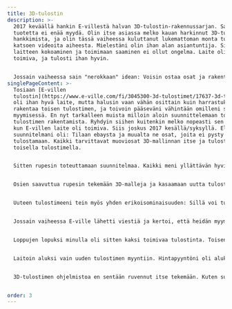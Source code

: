 ```yaml
---
title: 3D-tulostin
description: >-
  2017 keväällä hankin E-villestä halvan 3D-tulostin-rakennussarjan. Samaa
  tuotetta ei enää myydä. Olin itse asiassa melko kauan harkinnut 3D-tulostimen
  hankkimista, ja olin tässä vaiheessa kuluttanut lukemattoman monta tuntia
  katsoen videoita aiheesta. Mielestäni olin ihan alan asiantuntija. Siispä
  laitteen kokoaminen ja toimimaan saaminen ei ollut ongelma. Laite oli täysin
  toimiva, ja tulosti ihan hyvin.


  Jossain vaiheessa sain "nerokkaan" idean: Voisin ostaa osat ja rakentaa uuden tulostimen johon tulostaisin muoviosat E-villen tulostimella ja sitten voisin myydä sen vaikka Tori.fi-kaupassa ja tienata! No, suunnitelma ei ihan toteutunut, mutta sain kyllä itselleni toisen toimivan tulostimen.
singlePageContent: >-
  Tosiaan [E-villen
  tulostin](https://www.e-ville.com/fi/3045300-3d-tulostimet/17637-3d-tulostin-prusa-i3-pohjainen-rakennussarja.html)
  oli ihan hyvä laite, mutta halusin vaan vähän osittain kuin harrastuksena
  rakentaa toisen tulostimen, ja toivoin pääseväni vähintään omilleni sen
  myymisessä. En nyt tarkalleen muista milloin aloin suunnittelemaan toisen
  tulostimen rakentamista. Ryhdyin siihen kuitenkin melko nopeasti sen jälkeen,
  kun E-villen laite oli toimiva. Siis joskus 2017 kesällä/syksyllä. Eli siis
  suunnitelmani oli: Tilaan ebaysta ja muualta ne osat, joita ei pysty
  tulostamaan. Kaikki tarvittavat muoviosat 3D-mallinnan itse ja tulostan sitten
  toisella tulostimella.


  Sitten rupesin toteuttamaan suunnitelmaa. Kaikki meni yllättävän hyvin. Muutamia viikkoja tilaamisen jälkeen postilaatikkoon alkoi tulla mystisiä kiina-lähetyksiä. Ja niitähän tuli aika paljon. Yhteensä muistaakseni noin 30. Viikon ajan Posti toi joka päivä useita lähetyksiä, ja samaan aikaan julkisuudessa puhuttiin, miten Posti tekee tappiota, koska ihmiset tilaavat niin paljon krääsää Kiinasta. No, minun tilaukseni eivät olleet krääsää. Myös Postin luotettavuudesta on keskusteltu, mutta minulla on vain hyviä kokemuksia. Kaikki Kiinasta tilaamani pakkaukset ovat aina saapuneet perille, vaikka joskus pakkaukset näyttävät aika hämäriltä. (Tyylin pieni musta jätesäkki, jossa lukee jotain kiinaksi ja osoitetietoni lukevat jossain ja paketin sisällöksi on merkattu GIFT 2$)


  Osien saavuttua rupesin tekemään 3D-malleja ja kasaamaan uutta tulostinta. Edelleen kaikki sujui hienosti. Suurin osa tekemistäni malleista olivat sopivia ensimmäisellä yrityksellä, ja lähes kaikki elektroniikka-osat olivat toimivia. Jossain oli jotain pientä ongelmaa, mutta siitä sai sitten rahat takaisin ja laitoin uuden osan tilaukseen. Melko nopeasti minulla oli toimiva tulostin. Kuten kuvista huomaa, ulkonäöltään uusi tulostin muistuttaa melko paljon E-villen tulostinta. Tämä ei ole sattumaa, vaan käytin E-villen tulostinta inspiraationa suunnitellessani uutta tulostinta. Suurin ulkonäön yhteinen tekijä tulostimissa on se, että molemmissa runko on rakennettu 2020-alumiiniprofiileista.<img id=printer src="/img/printer-small.jpg" width=500px style="float: right;" alt="3D-tulostin">


  Uuteen tulostimeeni tein myös yhden erikoisominaisuuden: Sillä voi tulostaa kahta eri väriä samaan printtiin. Tämän totetutin siten, että siinä on kaksi tulostinlankaa liikuttavaa moottoria (extruder), joista toinen on ns. "bowden extruder" ja toinen "direct drive extruder". Molemmat puskevat tulostinlankaa saman suuttimen läpi. Yllättävää kyllä, tämäkin ominaisuus toimii ja sain printattua kaksivärisiä osia. Myöhemmin kyllä totesin että ainakaan minä en koskaa oikeasti käytännössä tulosta kaksivärisiä osia. <img id=globe src="/img/globe-small.jpg" width=300px style="float: left;" alt="3D-tulostettu kaksivärinen maapallo">


  Jossain vaiheessa E-ville lähetti viestiä ja kertoi, että heidän myymänsä tulostimen virtalähde on vaarallinen ja se pitäisi vaihtaa. En tarkalleen muista, olinko tässä vaiheessa jo alkanut rakentaa uutta tulostinta. Viestissä sanottiin, että vanha virtalähde pitäisi irrottaa ja lähettää E-villelle, ja he sitten lähettäisivät mahdollisimman nopeasti uuden virtalähteen. Valitettavasti siinä olisi kestänyt ainakin 5-9 viikkoa. Enhän minä voinut olla niin kauan ilman tulostinta, kun pitäisi vielä tulostaa osia toista tulostinta varten. Onneksi meillä oli kotona yksi vanha pöytätietokone, jota ei oltu käytetty pitkään aikaan. Nappasin siitä virtalähteen ja totesin, että sen 12 voltin linjan (Tulostimeni toimii 12V jännitteellä) pitäisi pitäisi olla tarpeeksi tehokas tulostimeeni. Siispä kytkin sen tulostimeeni, ja lähetin vanhan virtalähteen E-villelle. En tarvinnut enää heiltä uutta virtalähdettä, ja he onneksi tarjosivatkin mahdollisuutta saada rahaa uuden virtalähteen sijasta, kun lähetin vanhan vaarallisen virtalähteen heille. Tämän jälkeen minulla oli siis edelleen toimiva tulostin, mutta virtalähde oli vanha tietokoneen virtalähde, joka sopi tulostimeen täysin, kunhan vain ensin olin tulostanut pienet muoviosat, joilla sen sai tulostimen runkoon kätevästi kiinnni.<img id=boat src="/img/boat-small.JPG" width=300px style="float: left;" alt="Sininen 3DBenchy">


  Loppujen lopuksi minulla oli sitten kaksi toimivaa tulostinta. Toisen olin itse rakentanut täysin alusta asti, ja toinen oli E-villen rakennussarjaan perustuva. Sitäkin oli kyllä muokannut virtalähteen vaihdon lisäksi lisäämällä siihen LCD-näytön ja vaihtamalla lasisen tulostusalustan metalliseen. Tulostusalustan vaihto oli pakollinen, koska lasinen alusta meni rikki. (Vinkki: Tulosteet voivat tarttua alustaan kiinni melko vahvasti. Älä silti yritä irrottaa niitä puukolla. Käytä jotain vähemmän vaarallista työkalua (esim. metallinen lasta) , ja pidä terää aina itsestäsi poispäin. Puukkoa käyttäessä voisi ehkä käydä ainakin niin, että puukko lipeää ja puukotat itseäsi käteen. Tällöin huonolla tuurilla voisit myös pudottaa kädessäsi olevan lasisen tulostusalustan, ja se voisi tietenkin mennä rikki. Älä käytä puukkoa.)


  Laitoin aluksi vain uuden tulostimen myyntiin. Hintapyyntöni oli aluksi melko korkea, muistaakseni noin 500€. Laskin sitä hiljalleen alas, kun ostajia ei tullut. Lopulta hintapyyntöni oli 300€. En halunnut laskea hintaa enää alemmas, koska omissa silmissäni tulostin oli ainakin tämän arvoinen. Ehkä sillä oli myös tunnearvoa, olihan se täysin minun omaa käsialaani. Tässä vaiheessa laitoin myös E-villen tulostimen myyntiin. Sen hinnaksi laitoin 150€. Lopulta E-villen tulostin meni kaupaksi muistaakseni hintaan 130€. Kokonaan itse rakentamani ja suunnitelemani tulostin on edelleen käytössäni. Näin myöhemmin ajateltuna olen ihan tyytyväinen siihen, että möin E-ville tulostimen enkä itse tehtyä laitetta.<img id=printer-electronics src="/img/printer-electronics-small.JPG" width=400px style="float: left;" alt="3D-tulostimen elektroniikka (RAMPS 1.4) ja tuuletin">


  3D-tulostimen ohjelmistoa en sentään ruvennut itse tekemään. Kuten suuri osa markkinoiden 3D-tulostimista, minunkin tulostimeni pyörittää open-source-ohjelmistoa nimeltä [Marlin](https://marlinfw.org/). Mielestäni hienoa on se, että 3D-tulostimen aivoina toimii Arduino Mega 2560, ja Marlin-ohjelmiston voi "kääntää" (compile) ja asentaa käyttäen Arduino IDE:tä.


order: 3
---
```

